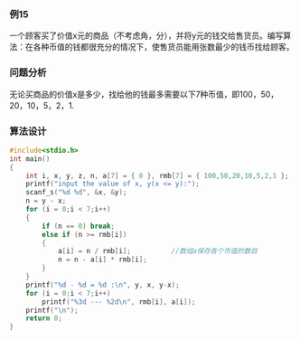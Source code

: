 ### 例15
一个顾客买了价值x元的商品（不考虑角，分），并将y元的钱交给售货员。编写算法：在各种币值的钱都很充分的情况下，使售货员能用张数最少的钱币找给顾客。
### 问题分析
无论买商品的价值x是多少，找给他的钱最多需要以下7种币值，即100，50，20，10，5，2，1.
### 算法设计
```c
#include<stdio.h>
int main()
{
    int i, x, y, z, n, a[7] = { 0 }, rmb[7] = { 100,50,20,10,5,2,1 };
    printf("input the value of x, y(x <= y):");
    scanf_s("%d %d", &x, &y);
    n = y - x;
    for (i = 0;i < 7;i++)
    {
        if (n == 0) break;
        else if (n >= rmb[i])
        {
            a[i] = n / rmb[i];          //数组a保存各个币值的数目
            n = n - a[i] * rmb[i];
        }
    }
    printf("%d - %d = %d :\n", y, x, y-x);
    for (i = 0;i < 7;i++)
        printf("%3d --- %2d\n", rmb[i], a[i]);
    printf("\n");
    return 0;
}
```
